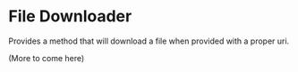 # File Downloader

Provides a method that will download a file when provided with a proper uri.

(More to come here)
